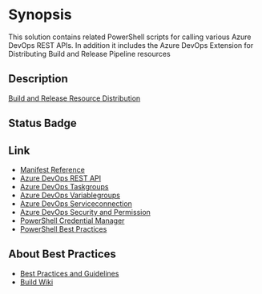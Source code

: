 # Synopsis

This solution contains related PowerShell scripts for calling various Azure DevOps REST APIs. In addition it includes
the Azure DevOps Extension for  Distributing Build and Release Pipeline resources

## Description

[Build and Release Resource Distribution](./MDRLabs.ADO.PipelineTask.Extension/overview.md)

## Status Badge


## Link

* [Manifest Reference](https://docs.microsoft.com/en-us/azure/devops/extend/develop/manifest?view=vsts)
* [Azure DevOps REST API](https://docs.microsoft.com/en-us/rest/api/vsts/)
* [Azure DevOps Taskgroups](https://docs.microsoft.com/en-us/rest/api/vsts/distributedtask/taskgroups)
* [Azure DevOps Variablegroups](https://docs.microsoft.com/en-us/rest/api/vsts/distributedtask/variablegroups)
* [Azure DevOps Serviceconnection](https://docs.microsoft.com/en-us/rest/api/azure/devops/serviceendpoint/endpoints?view=azure-devops-rest-5.0)
* [Azure DevOps Security and Permission](https://docs.microsoft.com/en-us/azure/devops/organizations/security/permissions?view=azure-devops&tabs=preview-page)
* [PowerShell Credential Manager](https://github.com/davotronic5000/PowerShell_Credential_Manager)
* [PowerShell Best Practices](https://martin77s.wordpress.com/2014/06/17/powershell-scripting-best-practices/)

## About Best Practices

* [Best Practices and Guidelines]()
* [Build Wiki]()
